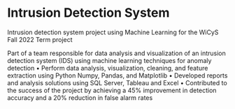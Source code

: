 # Intrusion Detection System
Intrusion detection system project using Machine Learning for the WiCyS Fall 2022 Term project

Part of a team responsible for data analysis and visualization of an intrusion detection system (IDS) using machine
learning techniques for anomaly detection
• Perform data analysis, visualization, cleaning, and feature extraction using Python Numpy, Pandas, and Matplotlib
• Developed reports and analysis solutions using SQL Server, Tableau and Excel
• Contributed to the success of the project by achieving a 45% improvement in detection accuracy and a 20%
reduction in false alarm rates

